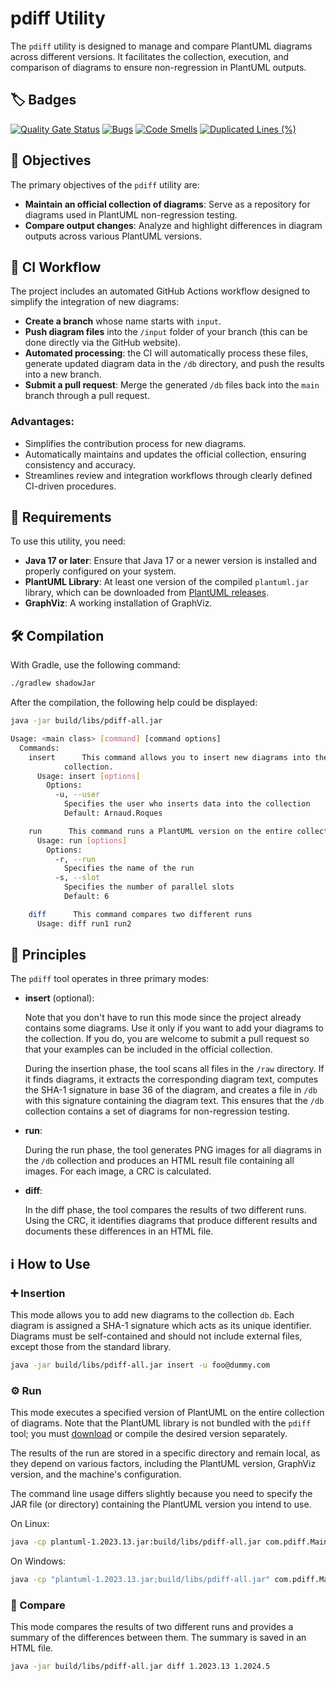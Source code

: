 # pdiff Utility

The `pdiff` utility is designed to manage and compare PlantUML diagrams across different versions.
It facilitates the collection, execution, and comparison of diagrams to ensure non-regression in PlantUML outputs.

## 🏷️ Badges
[![Quality Gate Status](https://sonarcloud.io/api/project_badges/measure?project=plantuml_pdiff&metric=alert_status)](https://sonarcloud.io/project/overview?id=plantuml_pdiff)
[![Bugs](https://sonarcloud.io/api/project_badges/measure?project=plantuml_pdiff&metric=bugs)](https://sonarcloud.io/summary/overall?id=plantuml_pdiff)
[![Code Smells](https://sonarcloud.io/api/project_badges/measure?project=plantuml_pdiff&metric=code_smells)](https://sonarcloud.io/summary/overall?id=plantuml_pdiff)
[![Duplicated Lines (%)](https://sonarcloud.io/api/project_badges/measure?project=plantuml_pdiff&metric=duplicated_lines_density)](https://sonarcloud.io/summary/overall?id=plantuml_pdiff)

## 🎯 Objectives

The primary objectives of the `pdiff` utility are:

- **Maintain an official collection of diagrams**: Serve as a repository for diagrams used in PlantUML non-regression testing.
- **Compare output changes**: Analyze and highlight differences in diagram outputs across various PlantUML versions.

## 🚀 CI Workflow

The project includes an automated GitHub Actions workflow designed to simplify the integration of new diagrams:

- **Create a branch** whose name starts with `input`.
- **Push diagram files** into the `/input` folder of your branch (this can be done directly via the GitHub website).
- **Automated processing**: the CI will automatically process these files, generate updated diagram data in the `/db` directory, and push the results into a new branch.
- **Submit a pull request**: Merge the generated `/db` files back into the `main` branch through a pull request.

### Advantages:
- Simplifies the contribution process for new diagrams.
- Automatically maintains and updates the official collection, ensuring consistency and accuracy.
- Streamlines review and integration workflows through clearly defined CI-driven procedures.

  
## 🧰 Requirements

To use this utility, you need:

- **Java 17 or later**: Ensure that Java 17 or a newer version is installed and properly configured on your system.
- **PlantUML Library**: At least one version of the compiled `plantuml.jar` library, which can be downloaded from [PlantUML releases](https://github.com/plantuml/plantuml/releases).
- **GraphViz**: A working installation of GraphViz.


## 🛠 Compilation

With Gradle, use the following command:
```sh
./gradlew shadowJar
```

After the compilation, the following help could be displayed:

```sh
java -jar build/libs/pdiff-all.jar

Usage: <main class> [command] [command options]
  Commands:
    insert      This command allows you to insert new diagrams into the 
            collection. 
      Usage: insert [options]
        Options:
          -u, --user
            Specifies the user who inserts data into the collection
            Default: Arnaud.Roques

    run      This command runs a PlantUML version on the entire collection
      Usage: run [options]
        Options:
          -r, --run
            Specifies the name of the run
          -s, --slot
            Specifies the number of parallel slots
            Default: 6

    diff      This command compares two different runs
      Usage: diff run1 run2
```



## 📖 Principles

The `pdiff` tool operates in three primary modes:

- **insert** (optional):

  Note that you don't have to run this mode since the project already contains some diagrams. Use it only if you want to add your diagrams to the collection. If you do, you are welcome to submit a pull request so that your examples can be included in the official collection.

  During the insertion phase, the tool scans all files in the `/raw` directory. If it finds diagrams, it extracts the corresponding diagram text, computes the SHA-1 signature in base 36 of the diagram, and creates a file in `/db` with this signature containing the diagram text. This ensures that the `/db` collection contains a set of diagrams for non-regression testing.


- **run**:

  During the run phase, the tool generates PNG images for all diagrams in the `/db` collection and produces an HTML result file containing all images. For each image, a CRC is calculated.

- **diff**:

  In the diff phase, the tool compares the results of two different runs. Using the CRC, it identifies diagrams that produce different results and documents these differences in an HTML file.

## ℹ How to Use

### ➕ Insertion

This mode allows you to add new diagrams to the collection `db`. Each diagram is assigned a SHA-1 signature which acts as its unique identifier.
Diagrams must be self-contained and should not include external files, except those from the standard library.


```sh
java -jar build/libs/pdiff-all.jar insert -u foo@dummy.com
```

### ⚙ Run

This mode executes a specified version of PlantUML on the entire collection of diagrams. Note that the PlantUML library is not bundled with the `pdiff` tool; you must
[download](https://github.com/plantuml/plantuml/releases) or compile the desired version separately.

The results of the run are stored in a specific directory and remain local, as they depend on various factors, including the PlantUML version, GraphViz version, and the machine's configuration.

The command line usage differs slightly because you need to specify the JAR file (or directory) containing the PlantUML version you intend to use.

On Linux:

```sh
java -cp plantuml-1.2023.13.jar:build/libs/pdiff-all.jar com.pdiff.Main run
```

On Windows:
```sh
java -cp "plantuml-1.2023.13.jar;build/libs/pdiff-all.jar" com.pdiff.Main run
```


### 🔀 Compare

This mode compares the results of two different runs and provides a summary of the differences between them. The summary is saved in an HTML file.

```sh
java -jar build/libs/pdiff-all.jar diff 1.2023.13 1.2024.5
```


